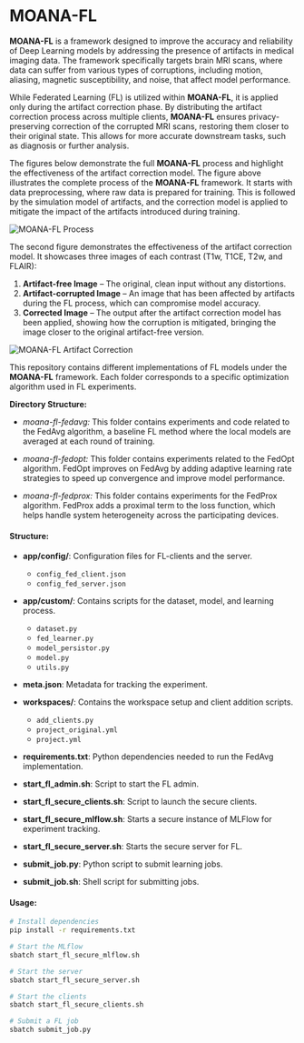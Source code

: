 # MOANA-FL

**MOANA-FL** is a framework designed to improve the accuracy and reliability of Deep Learning models by addressing the presence of artifacts in medical imaging data. The framework specifically targets brain MRI scans, where data can suffer from various types of corruptions, including motion, aliasing, magnetic susceptibility, and noise, that affect model performance.

While Federated Learning (FL) is utilized within **MOANA-FL**, it is applied only during the artifact correction phase. By distributing the artifact correction process across multiple clients, **MOANA-FL** ensures privacy-preserving correction of the corrupted MRI scans, restoring them closer to their original state. This allows for more accurate downstream tasks, such as diagnosis or further analysis.

The figures below demonstrate the full **MOANA-FL** process and highlight the effectiveness of the artifact correction model.
The figure above illustrates the complete process of the **MOANA-FL** framework. It starts with data preprocessing, where raw data is prepared for training. This is followed by the simulation model of artifacts, and the correction model is applied to mitigate the impact of the artifacts introduced during training.

![MOANA-FL Process](https://github.com/aliciasoliveiraa/MOANA-FL/blob/main/moana_process.png)

The second figure demonstrates the effectiveness of the artifact correction model. It showcases three images of each contrast (T1w, T1CE, T2w, and FLAIR):
1. **Artifact-free Image** – The original, clean input without any distortions.
2. **Artifact-corrupted Image** – An image that has been affected by artifacts during the FL process, which can compromise model accuracy.
3. **Corrected Image** – The output after the artifact correction model has been applied, showing how the corruption is mitigated, bringing the image closer to the original artifact-free version.

![MOANA-FL Artifact Correction](https://github.com/aliciasoliveiraa/MOANA-FL/blob/main/correction.png)

This repository contains different implementations of FL models under the **MOANA-FL** framework. Each folder corresponds to a specific optimization algorithm used in FL experiments.

**Directory Structure:**
- *moana-fl-fedavg:* This folder contains experiments and code related to the FedAvg algorithm, a baseline FL method where the local models are averaged at each round of training.

- *moana-fl-fedopt:* This folder contains experiments related to the FedOpt algorithm. FedOpt improves on FedAvg by adding adaptive learning rate strategies to speed up convergence and improve model performance.

- *moana-fl-fedprox:* This folder contains experiments for the FedProx algorithm. FedProx adds a proximal term to the loss function, which helps handle system heterogeneity across the participating devices.


#### Structure:

- **app/config/**: Configuration files for FL-clients and the server.
  - `config_fed_client.json`
  - `config_fed_server.json`
  
- **app/custom/**: Contains scripts for the dataset, model, and learning process.
  - `dataset.py`
  - `fed_learner.py`
  - `model_persistor.py`
  - `model.py`
  - `utils.py`

- **meta.json**: Metadata for tracking the experiment.

- **workspaces/**: Contains the workspace setup and client addition scripts.
  - `add_clients.py`
  - `project_original.yml`
  - `project.yml`

- **requirements.txt**: Python dependencies needed to run the FedAvg implementation.

- **start_fl_admin.sh**: Script to start the FL admin.
- **start_fl_secure_clients.sh**: Script to launch the secure clients.
- **start_fl_secure_mlflow.sh**: Starts a secure instance of MLFlow for experiment tracking.
- **start_fl_secure_server.sh**: Starts the secure server for FL.

- **submit_job.py**: Python script to submit learning jobs.
- **submit_job.sh**: Shell script for submitting jobs.

#### Usage:

```bash
# Install dependencies
pip install -r requirements.txt

# Start the MLflow
sbatch start_fl_secure_mlflow.sh

# Start the server
sbatch start_fl_secure_server.sh

# Start the clients
sbatch start_fl_secure_clients.sh

# Submit a FL job
sbatch submit_job.py
